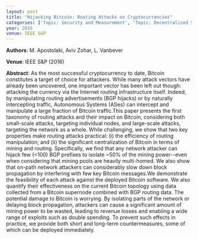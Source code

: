 ```yaml
---
layout: post
title: "Hijacking Bitcoin: Routing Attacks on Cryptocurrencies"
categories: ['Topic: Security and Measurement', 'Topic: Decentralized Systems', '2016', 'Venue: IEEE S&P']
year: 2016
venue: IEEE S&P
---
```

**Authors**: M. Apostolaki, Aviv Zohar, L. Vanbever

**Venue**: IEEE S&P (2016)

**Abstract**: As the most successful cryptocurrency to date, Bitcoin constitutes a target of choice for attackers. While many attack vectors have already been uncovered, one important vector has been left out though: attacking the currency via the Internet routing infrastructure itself. Indeed, by manipulating routing advertisements (BGP hijacks) or by naturally intercepting traffic, Autonomous Systems (ASes) can intercept and manipulate a large fraction of Bitcoin traffic.This paper presents the first taxonomy of routing attacks and their impact on Bitcoin, considering both small-scale attacks, targeting individual nodes, and large-scale attacks, targeting the network as a whole. While challenging, we show that two key properties make routing attacks practical: (i) the efficiency of routing manipulation; and (ii) the significant centralization of Bitcoin in terms of mining and routing. Specifically, we find that any network attacker can hijack few (<100) BGP prefixes to isolate ~50% of the mining power--even when considering that mining pools are heavily multi-homed. We also show that on-path network attackers can considerably slow down block propagation by interfering with few key Bitcoin messages.We demonstrate the feasibility of each attack against the deployed Bitcoin software. We also quantify their effectiveness on the current Bitcoin topology using data collected from a Bitcoin supernode combined with BGP routing data. The potential damage to Bitcoin is worrying. By isolating parts of the network or delaying block propagation, attackers can cause a significant amount of mining power to be wasted, leading to revenue losses and enabling a wide range of exploits such as double spending. To prevent such effects in practice, we provide both short and long-term countermeasures, some of which can be deployed immediately.
